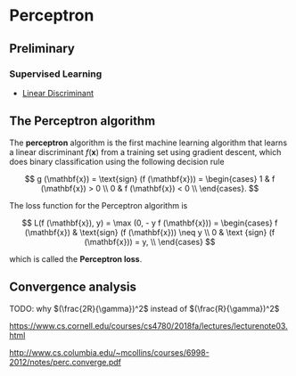 # Perceptron 

## Preliminary

### Supervised Learning

- [Linear Discriminant](linear-discriminant)

## The Perceptron algorithm

The **perceptron** algorithm is the first machine learning algorithm that learns a linear discriminant $f (\mathbf{x})$ from a training set using gradient descent, 
which does binary classification using the following decision rule

$$
g (\mathbf{x}) = \text{sign} (f (\mathbf{x})) = \begin{cases}
1 & f (\mathbf{x}) > 0 \\
0 & f (\mathbf{x}) < 0 \\
\end{cases}.
$$

The loss function for the Perceptron algorithm is 

$$
L(f (\mathbf{x}), y) = \max (0, - y f (\mathbf{x})) = 
\begin{cases}
f (\mathbf{x}) & \text{sign} (f (\mathbf{x})) \neq y \\
0 & \text {sign} (f (\mathbf{x})) = y, \\
\end{cases}
$$

which is called the **Perceptron loss**. 

## Convergence analysis

TODO: why $(\frac{2R}{\gamma})^2$ instead of $(\frac{R}{\gamma})^2$

https://www.cs.cornell.edu/courses/cs4780/2018fa/lectures/lecturenote03.html

http://www.cs.columbia.edu/~mcollins/courses/6998-2012/notes/perc.converge.pdf
